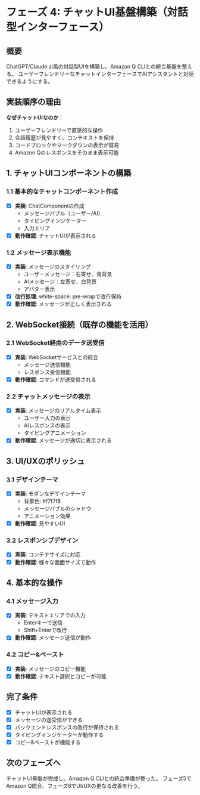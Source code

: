 # フェーズ 4: チャットUI基盤構築（対話型インターフェース）

## 概要

ChatGPT/Claude.ai風の対話型UIを構築し、Amazon Q CLIとの統合基盤を整える。
ユーザーフレンドリーなチャットインターフェースでAIアシスタントと対話できるようにする。

## 実装順序の理由

**なぜチャットUIなのか：**
1. ユーザーフレンドリーで直感的な操作
2. 会話履歴が見やすく、コンテキストを保持
3. コードブロックやマークダウンの表示が容易
4. Amazon Qのレスポンスをそのまま表示可能

## 1. チャットUIコンポーネントの構築

### 1.1 基本的なチャットコンポーネント作成

- [x] **実装**: ChatComponentの作成
  - メッセージバブル（ユーザー/AI）
  - タイピングインジケーター
  - 入力エリア
- [x] **動作確認**: チャットUIが表示される

### 1.2 メッセージ表示機能

- [x] **実装**: メッセージのスタイリング
  - ユーザーメッセージ：右寄せ、青背景
  - AIメッセージ：左寄せ、白背景
  - アバター表示
- [x] **改行処理**: white-space: pre-wrapで改行保持
- [x] **動作確認**: メッセージが正しく表示される

## 2. WebSocket接続（既存の機能を活用）

### 2.1 WebSocket経由のデータ送受信

- [x] **実装**: WebSocketサービスとの統合
  - メッセージ送信機能
  - レスポンス受信機能
- [x] **動作確認**: コマンドが送受信される

### 2.2 チャットメッセージの表示

- [x] **実装**: メッセージのリアルタイム表示
  - ユーザー入力の表示
  - AIレスポンスの表示
  - タイピングアニメーション
- [x] **動作確認**: メッセージが適切に表示される

## 3. UI/UXのポリッシュ

### 3.1 デザインテーマ

- [x] **実装**: モダンなデザインテーマ
  - 背景色: #f7f7f8
  - メッセージバブルのシャドウ
  - アニメーション効果
- [x] **動作確認**: 見やすいUI

### 3.2 レスポンシブデザイン

- [x] **実装**: コンテナサイズに対応
- [x] **動作確認**: 様々な画面サイズで動作

## 4. 基本的な操作

### 4.1 メッセージ入力

- [x] **実装**: テキストエリアでの入力
  - Enterキーで送信
  - Shift+Enterで改行
- [x] **動作確認**: メッセージ送信が動作

### 4.2 コピー&ペースト

- [x] **実装**: メッセージのコピー機能
- [x] **動作確認**: テキスト選択とコピーが可能

## 完了条件

- [x] チャットUIが表示される
- [x] メッセージの送受信ができる
- [x] バックエンドレスポンスの改行が保持される
- [x] タイピングインジケーターが動作する
- [x] コピー&ペーストが機能する

## 次のフェーズへ

チャットUI基盤が完成し、Amazon Q CLIとの統合準備が整った。
フェーズ5でAmazon Q統合、フェーズ6でUI/UXの更なる改善を行う。